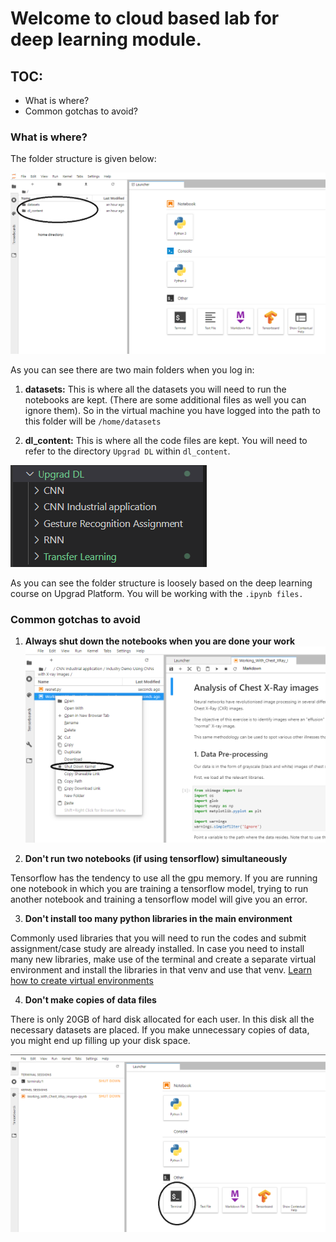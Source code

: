 # Welcome to cloud based lab for deep learning module.

## TOC:
- What is where?
- Common gotchas to avoid?

### What is where?
The folder structure is given below:

![](images/img4.png)

As you can see there are two main folders when you log in:

1. **datasets:** This is where all the datasets you will need to run the notebooks are kept. (There are some additional files as well you can ignore them). So in the virtual machine you have logged into the path to this folder will be `/home/datasets`

2. **dl_content:** This is where all the code files are kept. You will need to refer to the directory `Upgrad DL` within `dl_content`.

![](./images/img3.png)

As you can see the folder structure is loosely based on the deep learning course on Upgrad Platform. You will be working with the `.ipynb files.`

 ### Common gotchas to avoid

 1. **Always shut down the notebooks when you are done your work**
![](./images/img1.png)

2. **Don't run two notebooks (if using tensorflow) simultaneously**
   
Tensorflow has the tendency to use all the gpu memory. If you are running one notebook in which you are training a tensorflow model, trying to run another notebook and training a tensorflow model will give you an error.

3. **Don't install too many python libraries in the main environment**
 
 Commonly used libraries that you will need to run the codes and submit assignment/case study are already installed. In case you need to install many new libraries, make use of the terminal and create a separate virtual environment and install the libraries in that venv and use that venv. [Learn how to create virtual environments](https://packaging.python.org/guides/installing-using-pip-and-virtual-environments/)

 4. **Don't make copies of data files**
   
 There is only 20GB of hard disk allocated for each user. In this disk all the necessary datasets are placed. If you make unnecessary copies of data, you might end up filling up your disk space.

![](./images/img2.png)

